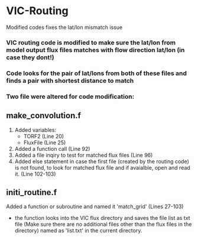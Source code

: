 # VIC-Routing
Modified codes fixes the lat/lon mismatch issue 

### VIC routing code is modified to make sure the lat/lon from model output flux files matches with flow direction lat/lon (in case they dont!) 
### Code looks for the pair of lat/lons from both of these files and finds a pair with shortest distance to match 

### Two file were altered for code modification:

make_convolution.f
-------------------
1) Added variables:
	- TORF2 	(Line 20)
	- FluxFile 	(Line 25)
2) Added a function call (Line 92)
3) Added a file inqiry to test for matched flux files (Line 96)
4) Added else statement in case the first file (created by the routing code) is not found, to look for matched flux file and if avaialble, open and read it. (Line 102-103)


initi_routine.f
----------------

Added a function or subroutine and named it 'match_grid' (Lines 27-103)
- the function looks into the VIC flux directory and saves the file list as txt file (Make sure there are no additional files other than the flux files in the directory) named as 'list.txt' in the current directory. 
